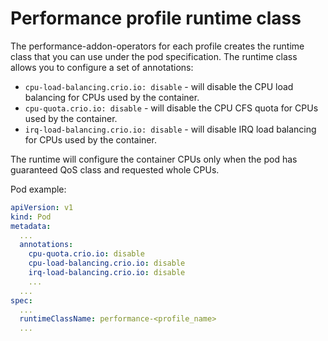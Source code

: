 # Performance profile runtime class

The performance-addon-operators for each profile creates the runtime class that you can use under the pod specification. The runtime class allows you to configure a set of annotations:
- `cpu-load-balancing.crio.io: disable` - will disable the CPU load balancing for CPUs used by the container.
- `cpu-quota.crio.io: disable` - will disable the CPU CFS quota for CPUs used by the container.
- `irq-load-balancing.crio.io: disable` - will disable IRQ load balancing for CPUs used by the container.

The runtime will configure the container CPUs only when the pod has guaranteed QoS class and requested whole CPUs.

Pod example:

```yaml
apiVersion: v1
kind: Pod
metadata:
  ...
  annotations:
    cpu-quota.crio.io: disable
    cpu-load-balancing.crio.io: disable
    irq-load-balancing.crio.io: disable
    ...
  ... 
spec:
  ... 
  runtimeClassName: performance-<profile_name>
  ...
```